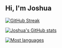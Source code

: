 ## Hi, I'm Joshua

[![GitHub Streak](https://github-readme-streak-stats.herokuapp.com?user=konekoya&theme=blue-green&date_format=j%20M%5B%20Y%5D)](https://git.io/streak-stats)


[![Joshua's GitHub stats](https://github-readme-stats.vercel.app/api?username=konekoya&count_private=true&show_icons=true&theme=algolia)](https://github.com/konekoya/github-readme-stats)


[![Most languages](https://github-readme-stats.vercel.app/api/top-langs/?username=konekoya&langs_count=10&theme=algolia&layout=compact)](https://github.com/konekoya/github-readme-stats)
